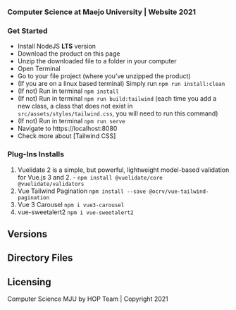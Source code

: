 ### Computer Science at Maejo University | Website 2021 ###
### Get Started
- Install NodeJS **LTS** version 
- Download the product on this page
- Unzip the downloaded file to a folder in your computer
- Open Terminal
- Go to your file project (where you’ve unzipped the product)
- (If you are on a linux based terminal) Simply run `npm run install:clean`
- (If not) Run in terminal `npm install`
- (If not) Run in terminal `npm run build:tailwind` (each time you add a new class, a class that does not exist in `src/assets/styles/tailwind.css`, you will need to run this command)
- (If not) Run in terminal `npm run serve`
- Navigate to https://localhost:8080
- Check more about [Tailwind CSS]

### Plug-Ins Installs 
1. Vuelidate 2 is a simple, but powerful, lightweight model-based validation for Vue.js 3 and 2. - `npm install @vuelidate/core @vuelidate/validators`
2. Vue Tailwind Pagination `npm install --save @ocrv/vue-tailwind-pagination`
3. Vue 3 Carousel `npm i vue3-carousel`
4. vue-sweetalert2 `npm i vue-sweetalert2`
## Versions

## Directory Files


## Licensing
Computer Science MJU by HOP Team
| Copyright 2021 

